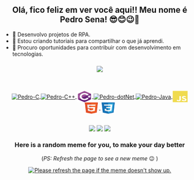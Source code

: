 <div align="center">
 <h2>  Olá, fico feliz em ver você aqui!! Meu nome é Pedro Sena! 😎😊😉🤗 </h2>
</div>


- 🔭 Desenvolvo projetos de RPA.
- 🌱 Estou criando tutoriais para compartilhar o que já aprendi.
- 👯 Procuro oportunidades para contribuir com desenvolvimento em tecnologias.

<div align="center">
<h3></h3>
</div>

<div align="center">
  <a href="https://github.com/paraujosena">
  <img height="180em" src="https://github-readme-stats.vercel.app/api/top-langs/?username=paraujosena&layout=compact&langs_count=7&theme=dark"/>

  <div align="center">
  <h2></h2>
</div>
  <div style="display: inline_block"><br>
    <img align="center" alt="Pedro-C" height="30" width="40" src="https://cdn.jsdelivr.net/gh/devicons/devicon/icons/c/c-original.svg" />
    <img align="center" alt="Pedro-C++" height="30" width="40" src="https://cdn.jsdelivr.net/gh/devicons/devicon/icons/cplusplus/cplusplus-original.svg" />
    <img align="center" alt="Pedro-Csharp" height="30" width="40" src="https://raw.githubusercontent.com/devicons/devicon/master/icons/csharp/csharp-original.svg">
    <img align="center" alt="Pedro-dotNet" height="30" width="40"  src="https://cdn.jsdelivr.net/gh/devicons/devicon/icons/dot-net/dot-net-original.svg" />
    <img align="center" alt="Pedro-Java" height="30" width="40"  src="https://cdn.jsdelivr.net/gh/devicons/devicon/icons/java/java-original.svg" />
    <img align="center" alt="Pedro-Js" height="30" width="40" src="https://raw.githubusercontent.com/devicons/devicon/master/icons/javascript/javascript-plain.svg">
    <img align="center" alt="HTML" height="30" width="40" src="https://raw.githubusercontent.com/devicons/devicon/master/icons/html5/html5-original.svg">
    <img align="center" alt="CSS" height="30" width="40" src="https://raw.githubusercontent.com/devicons/devicon/master/icons/css3/css3-original.svg">
   </div
</div>
    
<div align="center">
  <h2></h2>
</div>
   
  <div align="center">
    <a href="https://instagram.com/pedro.a.sena" target="_blank"><img src="https://img.shields.io/badge/-Instagram-%23E4405F?style=for-the-badge&logo=instagram&logoColor=white" target="_blank"></a> 
  <a href = "mailto:paraujosena94@gmail.com"><img src="https://img.shields.io/badge/-Gmail-%23333?style=for-the-badge&logo=gmail&logoColor=white" target="_blank"></a>
  <a href="https://www.linkedin.com/in/araujosenapedro/" target="_blank"><img src="https://img.shields.io/badge/-LinkedIn-%230077B5?style=for-the-badge&logo=linkedin&logoColor=white" target="_blank"></a>
    </div>
    
    
### Here is a random meme for you, to make your day better
(*PS: Refresh the page to see a new meme* :wink: )

<a href="https://github.com/techytushar/random-memer"><img src='https://random-memer.herokuapp.com/' title="Meme" alt="Please refresh the page if the meme doesn't show up." height="400"></a>
